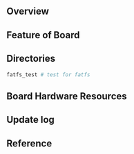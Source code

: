 ## Overview

## Feature of Board

## Directories

```sh
fatfs_test # test for fatfs
```

## Board Hardware Resources

## Update log

## Reference
